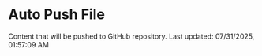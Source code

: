 # Auto Push File

Content that will be pushed to GitHub repository.
Last updated: 07/31/2025, 01:57:09 AM